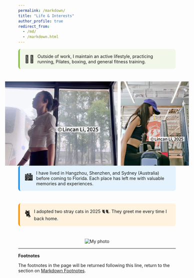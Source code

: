```yaml
---
permalink: /markdown/
title: "Life & Interests"
author_profile: true
redirect_from: 
  - /md/
  - /markdown.html
---
```

<div style="display:flex; align-items:center; background:#f1f8e9; border-left:5px solid #8bc34a; padding:15px; border-radius:8px; gap:10px; margin-bottom:40px;">
  <span style="font-size:24px;">🏃‍♂️</span>
  <span>Outside of work, I maintain an active lifestyle, practicing running, Pilates, boxing, and general fitness training.</span>
</div>

<div style="display:flex; justify-content:center; gap:10px;">
  <img src="/images/fitness_01.png" alt="fitness1" style="height:270px;">
  <img src="/images/fitness_02.png" alt="fitness1" style="height:270px;">
</div>


<div style="display:flex; align-items:center; background:#e3f2fd; border-left:5px solid #2196f3; padding:15px; border-radius:8px; gap:10px; margin-bottom:40px;">
  <span style="font-size:24px;">🏙️</span>
  <span>I have lived in Hangzhou, Shenzhen, and Sydney (Australia) before coming to Florida. Each place has left me with valuable memories and experiences.</span>
</div>


<div style="display:flex; align-items:center; background: #fff3e0; border-left:5px solid #ff9800; padding:15px; border-radius:8px; gap:10px; margin-bottom:40px;">
  <span style="font-size:25px;">🐈</span>
  <span>I adopted two stray cats in 2025 🐈🐈. They greet me every time I back home.</span>
</div>


<p align="center">
  <img src="/images/my_cats.png" alt="My photo" width="410">
</p>



***
**Footnotes**

The footnotes in the page will be returned following this line, return to the section on <a href="#footnotes">Markdown Footnotes</a>.

